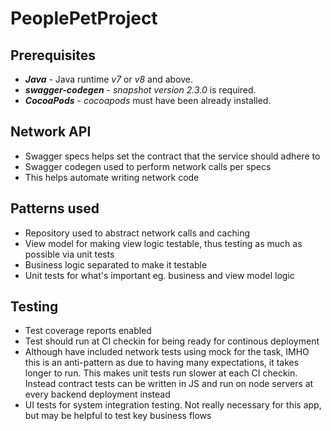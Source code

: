 # PeoplePetProject

## Prerequisites

- **_Java_** - Java runtime _v7_ or _v8_ and above.
- **_swagger-codegen_** - _snapshot version 2.3.0_ is required.
- **_CocoaPods_** - _cocoapods_ must have been already installed.


## Network API

- Swagger specs helps set the contract that the service should adhere to
- Swagger codegen used to perform network calls per specs 
- This helps automate writing network code 

## Patterns used
- Repository used to abstract network calls and caching
- View model for making view logic testable, thus testing as much as possible via unit tests
- Business logic separated to make it testable
- Unit tests for what's important eg. business and view model logic

## Testing
- Test coverage reports enabled
- Test should run at CI checkin for being ready for continous deployment
- Although have included network tests using mock for the task, IMHO this is an anti-pattern as due to having many expectations, it takes longer to run. This makes unit tests run slower at each CI checkin. Instead contract tests can be written in JS and run on node servers at every backend deployment instead
- UI tests for system integration testing. Not really necessary for this app, but may be helpful to test key business flows
